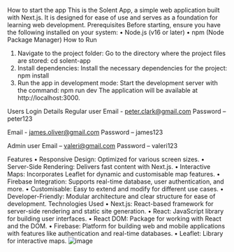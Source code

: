 How to start the app
This is the Solent App, a simple web application built with Next.js. It is designed for ease of use and serves as a foundation for learning web development.
Prerequisites
Before starting, ensure you have the following installed on your system:
•	Node.js (v16 or later)
•	npm (Node Package Manager)
How to Run
1.	Navigate to the project folder: Go to the directory where the project files are stored:
cd solent-app
2.	Install dependencies: Install the necessary dependencies for the project:
npm install
3.	Run the app in development mode: Start the development server with the command:
npm run dev
The application will be available at http://localhost:3000.

Users Login Details
Regular user
Email - peter.clark@gmail.com
Password – peter123

Email - james.oliver@gmail.com
Password – james123

Admin user
Email – valeri@gmail.com
Password – valeri123

Features
•	Responsive Design: Optimized for various screen sizes.
•	Server-Side Rendering: Delivers fast content with Next.js.
•	Interactive Maps: Incorporates Leaflet for dynamic and customisable map features.
•	Firebase Integration: Supports real-time database, user authentication, and more.
•	Customisable: Easy to extend and modify for different use cases.
•	Developer-Friendly: Modular architecture and clear structure for ease of development.
Technologies Used
•	Next.js: React-based framework for server-side rendering and static site generation.
•	React: JavaScript library for building user interfaces.
•	React DOM: Package for working with React and the DOM.
•	Firebase: Platform for building web and mobile applications with features like authentication and real-time databases.
•	Leaflet: Library for interactive maps.
![image](https://github.com/user-attachments/assets/b707c5a3-5872-4180-8ad7-81738cd1ed03)
